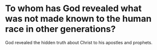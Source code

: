 # To whom has God revealed what was not made known to the human race in other generations?

God revealed the hidden truth about Christ to his apostles and prophets.
